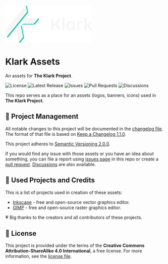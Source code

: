 <img src="./.github/assets/klark-banner-275x120.png" alt="Klark banner" />

# Klark Assets
An assets for **The Klark Project**.

![License](https://img.shields.io/github/license/krystejj/klark-assets?label=License)
![Latest Release](https://img.shields.io/github/v/release/krystejj/klark-assets?label=Latest%20Release)
![Issues](https://img.shields.io/github/issues/krystejj/klark-assets?label=Issues)
![Pull Requests](https://img.shields.io/github/issues-pr/krystejj/klark-assets?label=Pull%20Requests)
![Discussions](https://img.shields.io/github/discussions/krystejj/klark-assets?label=Discussions)

This repo serves as a place for an assets (logos, banners, icons) used in **The Klark Project**.

## 📖 Project Management
All notable changes to this project will be documented in the [changelog file](CHANGELOG.md). The format of that file is based on [Keep a Changelog 1.1.0](https://keepachangelog.com/en/1.1.0/).

This project adheres to [Semantic Versioning 2.0.0](https://semver.org/spec/v2.0.0.html).

If you would find any issue with those assets or you have an idea about something, you can file a report using [issues page](https://github.com/krystejj/klark-assets/issues) in this repo or create a [pull request](https://github.com/krystejj/klark-assets/pulls). [Discussions](https://github.com/krystejj/klark-assets/discussions) are also available.

## 🙏 Used Projects and Credits
This is a list of projects used in creation of these assets:
- [Inkscape](https://inkscape.org/) - free and open-source vector graphics editor.
- [GIMP](https://www.gimp.org/) - free and open-source raster graphics editor.

💗 Big thanks to the creators and all contributors of these projects.

## 📜 License
This project is provided under the terms of the **Creative Commons Attribution-ShareAlike 4.0 International**, a free license. For more information, see the [license file](LICENSE.md).
